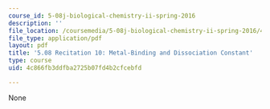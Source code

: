 ```yaml
---
course_id: 5-08j-biological-chemistry-ii-spring-2016
description: ''
file_location: /coursemedia/5-08j-biological-chemistry-ii-spring-2016/4c866fb3ddfba2725b07fd4b2cfcebfd_MIT5_08jS16r10.pdf
file_type: application/pdf
layout: pdf
title: '5.08 Recitation 10: Metal-Binding and Dissociation Constant'
type: course
uid: 4c866fb3ddfba2725b07fd4b2cfcebfd

---
```

None